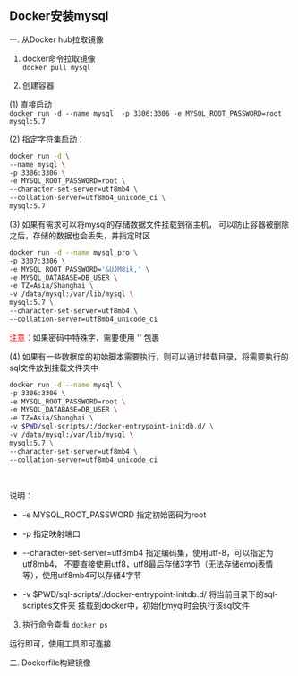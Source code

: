 Docker安装mysql
----

一. 从Docker hub拉取镜像  

1. docker命令拉取镜像  
`docker pull mysql`

2. 创建容器

(1) 直接启动   
`docker run -d --name mysql  -p 3306:3306 -e MYSQL_ROOT_PASSWORD=root mysql:5.7`   

(2) 指定字符集启动：
```bash
docker run -d \
--name mysql \
-p 3306:3306 \
-e MYSQL_ROOT_PASSWORD=root \
--character-set-server=utf8mb4 \
--collation-server=utf8mb4_unicode_ci \
mysql:5.7
```

(3) 如果有需求可以将mysql的存储数据文件挂载到宿主机，
	可以防止容器被删除之后，存储的数据也会丢失，并指定时区
```bash
docker run -d --name mysql_pro \
-p 3307:3306 \
-e MYSQL_ROOT_PASSWORD='&UJM8ik,' \
-e MYSQL_DATABASE=DB_USER \
-e TZ=Asia/Shanghai \
-v /data/mysql:/var/lib/mysql \
mysql:5.7 \
--character-set-server=utf8mb4 \
--collation-server=utf8mb4_unicode_ci 
```

<font color=red>注意：</font>如果密码中特殊字，需要使用 '' 包裹

(4) 如果有一些数据库的初始脚本需要执行，则可以通过挂载目录，将需要执行的
	sql文件放到挂载文件夹中
```bash
docker run -d --name mysql \
-p 3306:3306 \
-e MYSQL_ROOT_PASSWORD=root \
-e MYSQL_DATABASE=DB_USER \
-e TZ=Asia/Shanghai \
-v $PWD/sql-scripts/:/docker-entrypoint-initdb.d/ \
-v /data/mysql:/var/lib/mysql \
mysql:5.7 \
--character-set-server=utf8mb4 \
--collation-server=utf8mb4_unicode_ci 
```


<br>

说明：
- -e MYSQL_ROOT_PASSWORD 指定初始密码为root
- -p 指定映射端口
- --character-set-server=utf8mb4 指定编码集，使用utf-8，可以指定为utf8mb4，
	不要直接使用utf8，utf8最后存储3字节（无法存储emoj表情等），使用utf8mb4可以存储4字节

- -v $PWD/sql-scripts/:/docker-entrypoint-initdb.d/ 将当前目录下的sql-scriptes文件夹
	挂载到docker中，初始化myql时会执行该sql文件



3. 执行命令查看
`docker ps `

运行即可，使用工具即可连接


二. Dockerfile构建镜像
